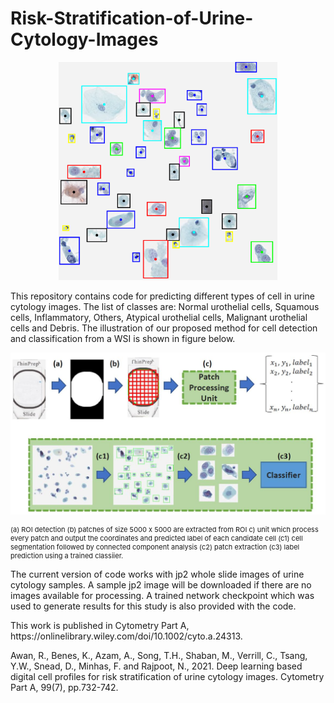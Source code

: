 # Risk-Stratification-of-Urine-Cytology-Images
<p align="center">
  <img src="https://github.com/ruqayya/Risk-Stratification-of-Urine-Cytology-Images/blob/main/etc/cell_overlay.png" width="350" title="Network prediction">
</p>

<p>This repository contains code for predicting different types of cell in urine cytology images. The list of classes are: Normal urothelial cells, Squamous cells, Inflammatory, Others, Atypical urothelial cells, Malignant urothelial cells and Debris. The illustration of our proposed method for cell detection and classification from a WSI is shown in figure below.
</p>

<p align="center">
  <img src="https://github.com/ruqayya/Risk-Stratification-of-Urine-Cytology-Images/blob/main/etc/system_flow.jpg" width="700" title="SystemFlowDiagram">
</p align="center">
<p style="font-size:11px">(a) ROI detection (b) patches of size 5000 x 5000 are extracted from ROI c) unit which process every patch and output the coordinates and predicted label of each candidate cell (c1) cell segmentation followed by connected component analysis (c2) patch extraction (c3) label prediction using a trained classiier.
</p>

<p>The current version of code works with jp2 whole slide images of urine cytology samples. A sample jp2 image will be downloaded if there are no images available for processing. A trained network checkpoint which was used to generate results for this study is also provided with the code. 
</p>

<p>
This work is published in Cytometry Part A, https://onlinelibrary.wiley.com/doi/10.1002/cyto.a.24313.

Awan, R., Benes, K., Azam, A., Song, T.H., Shaban, M., Verrill, C., Tsang, Y.W., Snead, D., Minhas, F. and Rajpoot, N., 2021. Deep learning based digital cell profiles for risk stratification of urine cytology images. Cytometry Part A, 99(7), pp.732-742.
</p>
 






